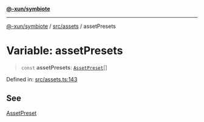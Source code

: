 [**@-xun/symbiote**](../../../README.md)

***

[@-xun/symbiote](../../../README.md) / [src/assets](../README.md) / assetPresets

# Variable: assetPresets

> `const` **assetPresets**: [`AssetPreset`](../enumerations/AssetPreset.md)[]

Defined in: [src/assets.ts:143](https://github.com/Xunnamius/symbiote/blob/b0f6e46275dcd7f80ceb92f05b1e0795869afaf6/src/assets.ts#L143)

## See

[AssetPreset](../enumerations/AssetPreset.md)
